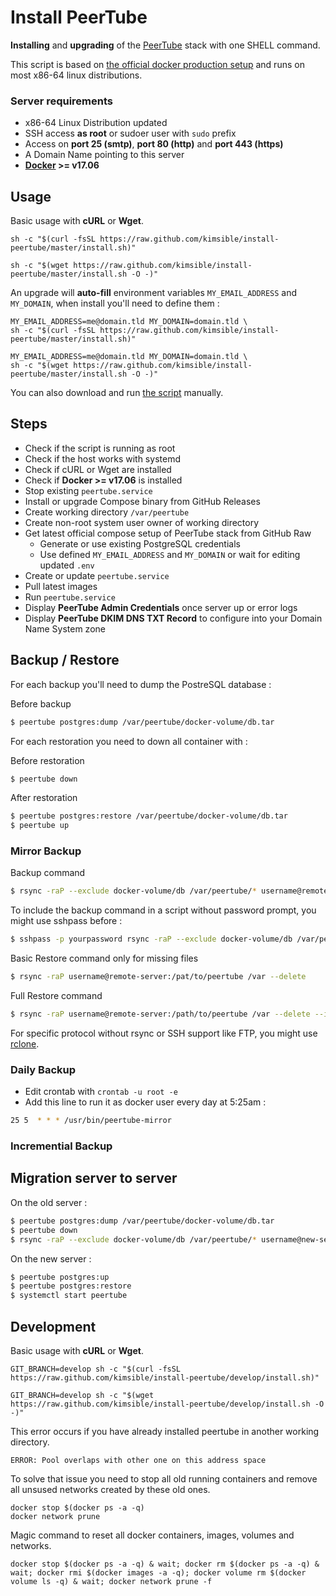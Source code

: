 # Install PeerTube

**Installing** and **upgrading** of the [PeerTube](https://joinpeertube.org) stack with one SHELL command.

This script is based on [the official docker production setup](https://docs.joinpeertube.org/#/install-docker) and runs on most x86-64 linux distributions.

### Server requirements

- x86-64 Linux Distribution updated
- SSH access **as root** or sudoer user with `sudo` prefix
- Access on **port 25 (smtp)**, **port 80 (http)** and **port 443 (https)**
- A Domain Name pointing to this server
- **[Docker](https://docs.docker.com/install/) >= v17.06**

## Usage

Basic usage with **cURL** or **Wget**.
```shell
sh -c "$(curl -fsSL https://raw.github.com/kimsible/install-peertube/master/install.sh)"
```
```shell
sh -c "$(wget https://raw.github.com/kimsible/install-peertube/master/install.sh -O -)"
```

An upgrade will **auto-fill** environment variables `MY_EMAIL_ADDRESS` and `MY_DOMAIN`, when install you'll need to define them :

```shell
MY_EMAIL_ADDRESS=me@domain.tld MY_DOMAIN=domain.tld \
sh -c "$(curl -fsSL https://raw.github.com/kimsible/install-peertube/master/install.sh)"
```
```shell
MY_EMAIL_ADDRESS=me@domain.tld MY_DOMAIN=domain.tld \
sh -c "$(wget https://raw.github.com/kimsible/install-peertube/master/install.sh -O -)"
```

You can also download and run [the script](https://raw.github.com/kimsible/install-peertube/master/install.sh) manually.

## Steps

- Check if the script is running as root
- Check if the host works with systemd
- Check if cURL or Wget are installed
- Check if **Docker >= v17.06** is installed
- Stop existing `peertube.service`
- Install or upgrade Compose binary from GitHub Releases
- Create working directory `/var/peertube`
- Create non-root system user owner of working directory
- Get latest official compose setup of PeerTube stack from GitHub Raw
  - Generate or use existing PostgreSQL credentials
  - Use defined `MY_EMAIL_ADDRESS` and `MY_DOMAIN` or wait for editing updated `.env`
- Create or update `peertube.service`
- Pull latest images
- Run `peertube.service`
- Display **PeerTube Admin Credentials** once server up or error logs
- Display **PeerTube DKIM DNS TXT Record** to configure into your Domain Name System zone

## Backup / Restore

For each backup you'll need to dump the PostreSQL database :

Before backup
```bash
$ peertube postgres:dump /var/peertube/docker-volume/db.tar
```

For each restoration you need to down all container with :

Before restoration
```bash
$ peertube down
```

After restoration
```bash
$ peertube postgres:restore /var/peertube/docker-volume/db.tar
$ peertube up
```


### Mirror Backup

Backup command

```bash
$ rsync -raP --exclude docker-volume/db /var/peertube/* username@remote-server:/path/to/peertube --delete
```

To include the backup command in a script without password prompt, you might use sshpass before :
```bash
$ sshpass -p yourpassword rsync -raP --exclude docker-volume/db /var/peertube/* username@remote-server:/path/to/peertube --delete
```

Basic Restore command only for missing files

```bash
$ rsync -raP username@remote-server:/pat/to/peertube /var --delete
```

Full Restore command

```bash
$ rsync -raP username@remote-server:/path/to/peertube /var --delete --ignore-times
```

For specific protocol without rsync or SSH support like FTP, you might use [rclone](https://rclone.org/ftp/).

### Daily Backup

- Edit crontab with `crontab -u root -e`
- Add this line to run it as docker user every day at 5:25am :

```bash
25 5  * * * /usr/bin/peertube-mirror
```

### Incremential Backup

## Migration server to server

On the old server :

```bash
$ peertube postgres:dump /var/peertube/docker-volume/db.tar
$ peertube down
$ rsync -raP --exclude docker-volume/db /var/peertube/* username@new-server:/var/peertube
```

On the new server :
```bash
$ peertube postgres:up
$ peertube postgres:restore
$ systemctl start peertube
```

## Development

Basic usage with **cURL** or **Wget**.
```shell
GIT_BRANCH=develop sh -c "$(curl -fsSL https://raw.github.com/kimsible/install-peertube/develop/install.sh)"
```
```shell
GIT_BRANCH=develop sh -c "$(wget https://raw.github.com/kimsible/install-peertube/develop/install.sh -O -)"
```

This error occurs if you have already installed peertube in another working directory.

```
ERROR: Pool overlaps with other one on this address space
```

To solve that issue you need to stop all old running containers and remove all unsused networks created by these old ones.
```shell
docker stop $(docker ps -a -q)
docker network prune
```

Magic command to reset all docker containers, images, volumes and networks.

```shell
docker stop $(docker ps -a -q) & wait; docker rm $(docker ps -a -q) & wait; docker rmi $(docker images -a -q); docker volume rm $(docker volume ls -q) & wait; docker network prune -f
```
